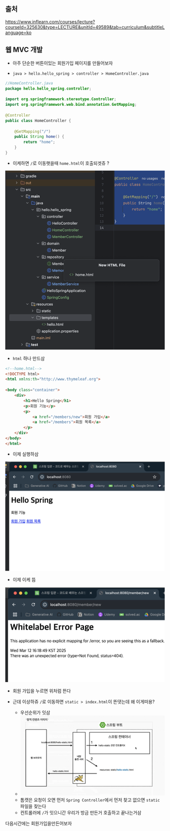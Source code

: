 ## 출처

https://www.inflearn.com/courses/lecture?courseId=325630&type=LECTURE&unitId=49589&tab=curriculum&subtitleLanguage=ko

## 웹 MVC 개발

- 아주 단순한 버튼이있는 회원가입 페이지를 만들어보자

- `java > hello.hello_spring > controller > HomeController.java`

```java
//HomeController.java
package hello.hello_spring.controller;

import org.springframework.stereotype.Controller;
import org.springframework.web.bind.annotation.GetMapping;

@Controller
public class HomeController {

    @GetMapping("/")
    public String home() {
        return "home";
    }
}
```

- 이케하면 `/`로 이동햇을때 `home.html`이 호출되겟쥬 ? 


![alt text](image-112.png)

- `html` 하나 만드삼

```html
<!--home.html-->
<!DOCTYPE html>
<html xmlns:th="http://www.thymeleaf.org">

<body class="container">
    <div>
        <h1>Hello Spring</h1>
        <p>회원 기능</p>
        <p>
            <a href="/members/new">회원 가입</a>
            <a href="/members">회원 목록</a>
        </p>
    </div>
</body>
</html>
```

- 이제 실행하삼

![alt text](image-113.png)

- 이제 이케 뜸

![alt text](image-114.png)

- 회원 가입을 누르면 위처럼 뜬다

- 근데 이상하쥬 `/`로 이동하면 `static > index.html`이 뜬댓는데 왜 이게떠용?

    - 우선순위가 잇삼
    - ![alt text](image-115.png)
    - 톰캣은 요청이 오면 먼저 `Spring Controller`에서 먼저 찾고 없으면 `static` 파일을 찾는다
    - 컨트롤러에 `/`가 잇으니간 우리가 방금 만든거 호출하고 끝나는거삼

다음시간에는 회원가입을만든어보자